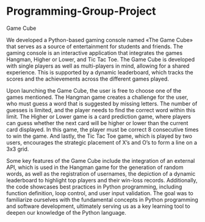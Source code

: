 # Programming-Group-Project
Game Cube

We developed a Python-based gaming console named «The Game Cube» that serves as a source of entertainment for students and friends. The gaming console is an interactive application that integrates the games Hangman, Higher or Lower, and Tic Tac Toe. The Game Cube is developed with single players as well as multi-players in mind, allowing for a shared experience. This is supported by a dynamic leaderboard, which tracks the scores and the achievements across the different games played. 

Upon launching the Game Cube, the user is free to choose one of the games mentioned. The Hangman game creates a challenge for the user, who must guess a word that is suggested by missing letters. The number of guesses is limited, and the player needs to find the correct word within this limit. The Higher or Lower game is a card prediction game, where players can guess whether the next card will be higher or lower than the current card displayed. In this game, the player must be correct 8 consecutive times to win the game. And lastly, the Tic Tac Toe game, which is played by two users, encourages the strategic placement of X’s and O’s to form a line on a 3x3 grid. 

Some key features of the Game Cube include the integration of an external API, which is used in the Hangman game for the generation of random words, as well as the registration of usernames, the depiction of a dynamic leaderboard to highlight top players and their win-loss records. Additionally, the code showcases best practices in Python programming, including function definition, loop control, and user input validation. The goal was to familiarize ourselves with the fundamental concepts in Python programming and software development, ultimately serving us as a key learning tool to deepen our knowledge of the Python language. 
